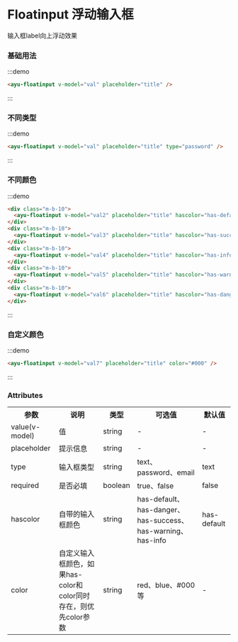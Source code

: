 # Floatinput 浮动输入框
输入框label向上浮动效果

<script>
export default {
  data() {
    return {
      val: '',
      val2: '',
      val3: '',
      val4: '',
      val5: '',
      val6: '',
      val7: ''
    }
  }
}
</script>

### 基础用法
:::demo
``` html
<ayu-floatinput v-model="val" placeholder="title" />
```
:::

### 不同类型
:::demo
``` html
<ayu-floatinput v-model="val" placeholder="title" type="password" />
```
:::

### 不同颜色
:::demo
``` html
<div class="m-b-10">
  <ayu-floatinput v-model="val2" placeholder="title" hascolor="has-default" />
</div>
<div class="m-b-10">
  <ayu-floatinput v-model="val3" placeholder="title" hascolor="has-success" />
</div>
<div class="m-b-10">
  <ayu-floatinput v-model="val4" placeholder="title" hascolor="has-info" />
</div>
<div class="m-b-10">
  <ayu-floatinput v-model="val5" placeholder="title" hascolor="has-warning" />
</div>
<div class="m-b-10">
  <ayu-floatinput v-model="val6" placeholder="title" hascolor="has-danger" />
</div>
```
:::

### 自定义颜色
:::demo
``` html
<ayu-floatinput v-model="val7" placeholder="title" color="#000" />
```
:::

<style scoped>
.ayu-float-input {
  width: 250px!important;
}
.m-b-10 {
  margin-bottom: 10px;
}
</style>
### Attributes
<table>
  <tr><th>参数</th><th>说明</th><th>类型</th><th>可选值</th><th>默认值</th></tr>
  <tr><td>value(v-model)</td><td>值</td><td>string</td><td>-</td><td>-</td></tr>
  <tr><td>placeholder</td><td>提示信息</td><td>string</td><td>-</td><td>-</td></tr>
  <tr><td>type</td><td>输入框类型</td><td>string</td><td>text、password、email</td><td>text</td></tr>
  <tr><td>required</td><td>是否必填</td><td>boolean</td><td>true、false</td><td>false</td></tr>
  <tr><td>hascolor</td><td>自带的输入框颜色</td><td>string</td><td>has-default、has-danger、has-success、has-warning、has-info</td><td>has-default</td></tr>
  <tr><td>color</td><td>自定义输入框颜色，如果has-color和color同时存在，则优先color参数</td><td>string</td><td>red、blue、#000等</td><td>-</td></tr>
</table>